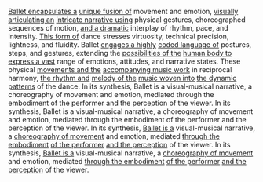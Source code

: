 
[Ballet encapsulates a](3/3/2/3/.Ballet) [unique fusion of](3/3/2/3/3/3/.Fusion%20Performances) movement and emotion, [visually articulating an](3/1/3/3/1/2/3/3/3/.Visualization) [intricate narrative using](3/3/2/2/.Narrative%20Shapes) physical gestures, choreographed sequences of motion, [and a dramatic](3/1/1/2/1/1/3/2/2/3/.Musical) interplay of rhythm, pace, and intensity. [This form of](1/1/3/1/1/3/1/3/3/2/.Polar%20Form) dance stresses virtuosity, technical precision, lightness, and fluidity. Ballet [engages a highly](2/1/2/1/3/_Engagement-Disengagement) [coded language of](3/1/1/2/2/2/2/2/2/1/.Languages) postures, steps, and gestures, extending the [possibilities of the](1/2/2/2/1/3/3/.Possibilities) [human body to](3/2/1/2/3/1/1/1/.Anatomy) [express a vast](1/1/3/2/3/2/2/1/.Capacity) range of emotions, attitudes, and narrative states. These physical [movements and the](2/1/1/2/1/1/.Movement) [accompanying music work](3/2/1/3/2/1/.Music) in reciprocal harmony, [the rhythm and](2/1/3/1/2/2/.Rhythm) [melody of the](2/1/3/1/2/1/.Melody) [music woven into](2/3/2/3/2/2/.Music) [the dynamic patterns](1/1/2/3/3/.Pattern) of the dance. In its synthesis, Ballet is a visual-musical narrative, a choreography of movement and emotion, mediated through the embodiment of the performer and the perception of the viewer. In its synthesis, Ballet is a visual-musical narrative, a choreography of movement and emotion, mediated through the embodiment of the performer and the perception of the viewer. In its synthesis, [Ballet is a](3/3/2/3/2/.Contemporary%20Ballet) visual-musical narrative, a [choreography of movement](2/1/1/2/1/1/.Movement) and emotion, mediated [through the embodiment](3/3/.Cultural%20Embodiment) [of the performer](3/3/2/3/2/3/_Performer-Observer) [and the perception](2/2/2/3/3/_Perception-Judgment) of the viewer. In its synthesis, [Ballet is a](3/3/2/3/2/.Contemporary%20Ballet) visual-musical narrative, a [choreography of movement](2/1/1/2/1/1/.Movement) and emotion, mediated [through the embodiment](3/3/.Cultural%20Embodiment) [of the performer](3/3/2/3/2/3/_Performer-Observer) [and the perception](2/2/2/3/3/_Perception-Judgment) of the viewer.

